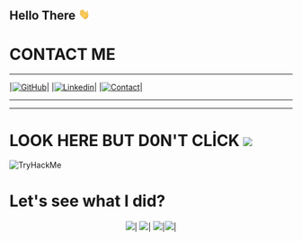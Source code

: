 
<!-- bu satırda selamlama için yazı, gif ve boyut kısmı vardır dilediğinize göre değişebilir.-->
<h2> Hello There <img src="https://raw.githubusercontent.com/ABSphreak/ABSphreak/master/gifs/Hi.gif" height="20px"></h2>

<!-- Bu kısımda ise benim hakkımda iletişim kısımları var.-->

# CONTACT ME
***
|[![GitHub](https://img.shields.io/badge/SUPPORT%20AT-GITHUB-blue?style=for-the-badge&logo=github)](https://github.com/Onur-TURAN)|
|[![Linkedin](https://img.shields.io/badge/linkedin-%230077B5.svg?&style=for-the-badge&logo=linkedin&logoColor=white)](https://www.linkedin.com/in/onurturan.t)|
|[![Contact](https://img.shields.io/badge/CONTACT-GMAIL-yellow?style=for-the-badge&logo=gmail&logoColor=white)](mailto:onurturan.t@gmail.com)|
***
---
# LOOK HERE BUT D0N'T CLİCK <img src="https://media4.giphy.com/media/UDGHSuv6ZZRpUInXzL/giphy.gif?cid=ecf05e4786h5ipb5460h961nxvhob8vxrwyd9zuu4no6bbic&rid=giphy.gif&ct=g" height="25">
 <img src="https://tryhackme-badges.s3.amazonaws.com/biyik.png" alt="TryHackMe">

<!-- Bu kısımda github içerisindeki yazdığım diller hakkında bilgilendirmeler veriyor.-->
# <head> Let's see what I did? </head>

<p align="center">
 <img href="https://github.com/Onur-TURAN" src="https://github-readme-stats.vercel.app/api?username=Onur-TURAN&show_icons=true&count_private=true&theme=default&include_all_commits=true" height="150">| <img src="https://media2.giphy.com/media/CaiVJuZGvR8HK/giphy.gif?cid=ecf05e47k0jie5yczk20wwfpxp08ztb0x4p3fb1ctxi1b73f&rid=giphy.gif&ct=g" height="150">|   
<img href="https://github.com/Onur-TURAN" src="https://github-readme-stats.vercel.app/api/top-langs/?username=Onur-TURAN&layout=compact&theme=default&langs_count=6&hide=html,css" height="150">|<img src="https://media2.giphy.com/media/CaiVJuZGvR8HK/giphy.gif?cid=ecf05e47k0jie5yczk20wwfpxp08ztb0x4p3fb1ctxi1b73f&rid=giphy.gif&ct=g" height="150">|
</p>


<!--**Onur-TURAN/Onur-TURAN** is a ✨ _special_ ✨ repository because its `README.md` (this file) appears on your GitHub profile.

Here are some ideas to get you started:

- 🔭 I’m currently working on ...
- 🌱 I’m currently learning ...
- 👯 I’m looking to collaborate on ...
- 🤔 I’m looking for help with ...
- 💬 Ask me about ...
- 📫 How to reach me: ...
- 😄 Pronouns: ...
- ⚡ Fun fact: ...
-->

